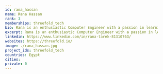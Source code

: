 ```yaml
---
id: rana_hassan
name: Rana Hassan
rank: 3
memberships: threefold_tech
bio: Rana is an enthusiastic Computer Engineer with a passion in learning and development. She enjoys a good cup of coffee and exploring new technologies. Threefold's innovattion bring great technology and new ideas to the world. Being a part of that is definetly a lifechanging experience.
excerpt: Rana is an enthusiastic Computer Engineer with a passion in learning and development.
linkedin: https://www.linkedin.com/in/rana-tarek-81310763/
websites: https://threefold.io/
image: ./rana_hassan.jpg
project_ids: threefold_tech
countries: Egypt
cities: 
private: 0
---
```

